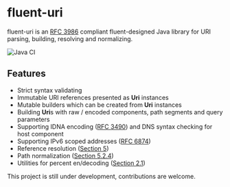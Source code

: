 # fluent-uri

fluent-uri is an [RFC 3986](https://www.ietf.org/rfc/rfc3986.html) compliant fluent-designed Java library for URI parsing, building, resolving and normalizing.

![Java CI](https://github.com/yescallop/uriutils/workflows/Java%20CI/badge.svg)

## Features
 - Strict syntax validating
 - Immutable URI references presented as **Uri** instances
 - Mutable builders which can be created from **Uri** instances
 - Building **Uri**s with raw / encoded components, path segments and query parameters
 - Supporting IDNA encoding ([RFC 3490]((https://www.ietf.org/rfc/rfc3490.html))) and DNS syntax checking for host component
 - Supporting IPv6 scoped addresses ([RFC 6874](https://www.ietf.org/rfc/rfc6874.html))
 - Reference resolution ([Section 5](https://www.ietf.org/rfc/rfc3986.html#section-5))
 - Path normalization ([Section 5.2.4](https://www.ietf.org/rfc/rfc3986.html#section-5.2.4))
 - Utilities for percent en/decoding ([Section 2.1](https://www.ietf.org/rfc/rfc3986.html#section-2.1))

This project is still under development, contributions are welcome.